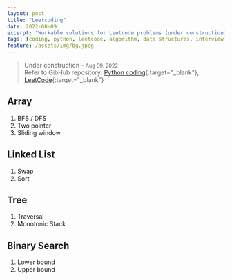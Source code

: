 ```yaml
---
layout: post
title: "Leetcoding"
date: 2022-08-09
excerpt: "Workable solutions for Leetcode problems (under construction)."
tags: [coding, python, leetcode, algorithm, data structures, interview]
feature: /assets/img/bg.jpeg
---
```


> Under construction - <small>Aug 09, 2022</small> <br/>
  Refer to GibHub repository: [Python coding](https://github.com/yylou/python-coding){:target="_blank"},
  [LeetCode](https://github.com/yylou/leetcode){:target="_blank"}

## Array

1. BFS / DFS
2. Two pointer
3. Sliding window

## Linked List

1. Swap
2. Sort

## Tree

1. Traversal
2. Monotonic Stack

## Binary Search

1. Lower bound
2. Upper bound

